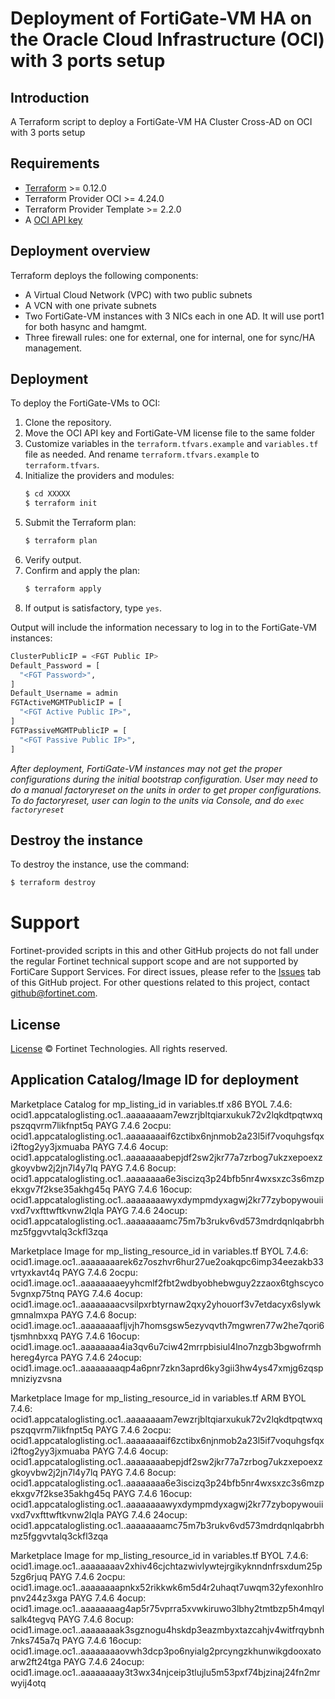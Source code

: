 # Deployment of FortiGate-VM HA on the Oracle Cloud Infrastructure (OCI) with 3 ports setup
## Introduction
A Terraform script to deploy a FortiGate-VM HA Cluster Cross-AD on OCI with 3 ports setup

## Requirements
* [Terraform](https://learn.hashicorp.com/terraform/getting-started/install.html) >= 0.12.0
* Terraform Provider OCI >= 4.24.0
* Terraform Provider Template >= 2.2.0
* A [OCI API key](https://docs.cloud.oracle.com/en-us/iaas/Content/API/Concepts/apisigningkey.htm)

## Deployment overview
Terraform deploys the following components:
   - A Virtual Cloud Network (VPC) with two public subnets
   - A VCN with one private subnets
   - Two FortiGate-VM instances with 3 NICs each in one AD.  It will use port1 for both hasync and hamgmt.
   - Three firewall rules: one for external, one for internal, one for sync/HA management.

## Deployment
To deploy the FortiGate-VMs to OCI:
1. Clone the repository.
2. Move the OCI API key and FortiGate-VM license file to the same folder
3. Customize variables in the `terraform.tfvars.example` and `variables.tf` file as needed.  And rename `terraform.tfvars.example` to `terraform.tfvars`.
4. Initialize the providers and modules:
   ```sh
   $ cd XXXXX
   $ terraform init
    ```
5. Submit the Terraform plan:
   ```sh
   $ terraform plan
   ```
6. Verify output.
7. Confirm and apply the plan:
   ```sh
   $ terraform apply
   ```
8. If output is satisfactory, type `yes`.

Output will include the information necessary to log in to the FortiGate-VM instances:
```sh
ClusterPublicIP = <FGT Public IP>
Default_Password = [
  "<FGT Password>",
]
Default_Username = admin
FGTActiveMGMTPublicIP = [
  "<FGT Active Public IP>",
]
FGTPassiveMGMTPublicIP = [
  "<FGT Passive Public IP>",
]
```
*After deployment, FortiGate-VM instances may not get the proper configurations during the initial bootstrap configuration. 
User may need to do a manual factoryreset on the units in order to get proper configurations.  To do factoryreset, user can
login to the units via Console, and do `exec factoryreset`*

## Destroy the instance
To destroy the instance, use the command:
```sh
$ terraform destroy
```

# Support
Fortinet-provided scripts in this and other GitHub projects do not fall under the regular Fortinet technical support scope and are not supported by FortiCare Support Services.
For direct issues, please refer to the [Issues](https://github.com/fortinet/fortigate-terraform-deploy/issues) tab of this GitHub project.
For other questions related to this project, contact [github@fortinet.com](mailto:github@fortinet.com).

## License
[License](https://github.com/fortinet/fortigate-terraform-deploy/blob/master/LICENSE) © Fortinet Technologies. All rights reserved.

## Application Catalog/Image ID for deployment
Marketplace Catalog for mp_listing_id in variables.tf
x86
BYOL 7.4.6: ocid1.appcataloglisting.oc1..aaaaaaaam7ewzrjbltqiarxukuk72v2lqkdtpqtwxqpszqqvrm7likfnpt5q
PAYG 7.4.6 2ocpu: ocid1.appcataloglisting.oc1..aaaaaaaaif6zctibx6njnmob2a23l5if7voquhgsfqxi2ftog2yy3jxmuaba
PAYG 7.4.6 4ocup: ocid1.appcataloglisting.oc1..aaaaaaaabepjdf2sw2jkr77a7zrbog7ukzxepoexzgkoyvbw2j2jn7l4y7lq
PAYG 7.4.6 8ocup: ocid1.appcataloglisting.oc1..aaaaaaaa6e3iscizq3p24bfb5nr4wxsxzc3s6mzpekxgv7f2kse35akhg45q
PAYG 7.4.6 16ocup: ocid1.appcataloglisting.oc1..aaaaaaaawyxdympmdyxagwj2kr77zybopywouiivxd7vxfttwftkvnw2lqla
PAYG 7.4.6 24ocup:  ocid1.appcataloglisting.oc1..aaaaaaaamc75m7b3rukv6vd573mdrdqnlqabrbhmz5fggvvtalq3ckfl3zqa

Marketplace Image for mp_listing_resource_id in variables.tf
BYOL 7.4.6: ocid1.image.oc1..aaaaaaaarek6z7oszhvr6hur27ue2oakqpc6imp34eezakb33vrtyxkavt4q
PAYG 7.4.6 2ocpu: ocid1.image.oc1..aaaaaaaaeyyhcmlf2fbt2wdbyobhebwguy2zzaox6tghscyco5vgnxp75tnq
PAYG 7.4.6 4ocup: ocid1.image.oc1..aaaaaaaacvsilpxrbtyrnaw2qxy2yhouorf3v7etdacyx6slywkgmnalmxpa
PAYG 7.4.6 8ocup: ocid1.image.oc1..aaaaaaaafljvjh7homsgsw5ezyvqvth7mgwren77w2he7qori6tjsmhnbxxq
PAYG 7.4.6 16ocup: ocid1.image.oc1..aaaaaaaa4ia3qv6u7ciw42mrrpbisiul4lno7nzgb3bgwofrmhhereg4yrca
PAYG 7.4.6 24ocup: ocid1.image.oc1..aaaaaaaaqp4a6pnr7zkn3aprd6ky3gii3hw4ys47xmjg6zqspmniziyzvsna

Marketplace Image for mp_listing_resource_id in variables.tf
ARM
BYOL 7.4.6: ocid1.appcataloglisting.oc1..aaaaaaaam7ewzrjbltqiarxukuk72v2lqkdtpqtwxqpszqqvrm7likfnpt5q
PAYG 7.4.6 2ocpu: ocid1.appcataloglisting.oc1..aaaaaaaaif6zctibx6njnmob2a23l5if7voquhgsfqxi2ftog2yy3jxmuaba
PAYG 7.4.6 4ocup:  ocid1.appcataloglisting.oc1..aaaaaaaabepjdf2sw2jkr77a7zrbog7ukzxepoexzgkoyvbw2j2jn7l4y7lq
PAYG 7.4.6 8ocup:  ocid1.appcataloglisting.oc1..aaaaaaaa6e3iscizq3p24bfb5nr4wxsxzc3s6mzpekxgv7f2kse35akhg45q
PAYG 7.4.6 16ocup: ocid1.appcataloglisting.oc1..aaaaaaaawyxdympmdyxagwj2kr77zybopywouiivxd7vxfttwftkvnw2lqla
PAYG 7.4.6 24ocup: ocid1.appcataloglisting.oc1..aaaaaaaamc75m7b3rukv6vd573mdrdqnlqabrbhmz5fggvvtalq3ckfl3zqa

Marketplace Image for mp_listing_resource_id in variables.tf
BYOL 7.4.6:  ocid1.image.oc1..aaaaaaaav2xhiv46cjchtazwivlywtejrgikyknndnfrsxdum25p5zg6rjuq
PAYG 7.4.6 2ocpu:  ocid1.image.oc1..aaaaaaaapnkx52rikkwk6m5d4r2uhaqt7uwqm32yfexonhlropnv244z3xga
PAYG 7.4.6 4ocup:  ocid1.image.oc1..aaaaaaaag4ap5r75vprra5xvwkiruwo3lbhy2tmtbzp5h4mqylsalk4tegvq
PAYG 7.4.6 8ocup:  ocid1.image.oc1..aaaaaaaak3sgznogu4hskdp3eazmbyxtazcahjv4witfrqybnh7nks745a7q
PAYG 7.4.6 16ocup:  ocid1.image.oc1..aaaaaaaaovwh3dcp3po6nyialg2prcyngzkhunwikgdooxatoarw2ft24tga
PAYG 7.4.6 24ocup:  ocid1.image.oc1..aaaaaaaay3t3wx34njceip3tlujlu5m53pxf74bjzinaj24fn2mrwyij4otq

